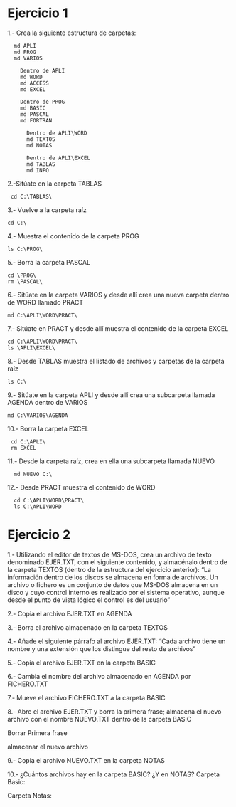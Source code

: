 # Ejercicio 1
1.- Crea la siguiente estructura de carpetas: 
      
      md APLI
      md PROG
      md VARIOS
      
        Dentro de APLI
        md WORD
        md ACCESS
        md EXCEL
        
        Dentro de PROG
        md BASIC
        md PASCAL
        md FORTRAN
        
          Dentro de APLI\WORD
          md TEXTOS
          md NOTAS
           
          Dentro de APLI\EXCEL
          md TABLAS
          md INFO
          
2.-Sitúate en la carpeta TABLAS
     
     cd C:\TABLAS\
     
3.- Vuelve a la carpeta raíz
    
    cd C:\
    
4.- Muestra el contenido de la carpeta PROG

    ls C:\PROG\
    
5.- Borra la carpeta PASCAL

    cd \PROG\
    rm \PASCAL\
    
 6.- Sitúate en la carpeta VARIOS y desde allí crea una nueva carpeta dentro de WORD llamado PRACT

    md C:\APLI\WORD\PRACT\

7.- Sitúate en PRACT y desde allí muestra el contenido de la carpeta EXCEL

    cd C:\APLI\WORD\PRACT\
    ls \APLI\EXCEL\

8.- Desde TABLAS muestra el listado de archivos y carpetas de la carpeta raíz

    ls C:\

9.- Sitúate en la carpeta APLI y desde allí crea una subcarpeta llamada AGENDA dentro de
VARIOS

    md C:\VARIOS\AGENDA

10.- Borra la carpeta EXCEL
     
     cd C:\APLI\
     rm EXCEL
     
11.- Desde la carpeta raíz, crea en ella una subcarpeta llamada NUEVO

      md NUEVO C:\

12.- Desde PRACT muestra el contenido de WORD

      cd C:\APLI\WORD\PRACT\
      ls C:\APLI\WORD
      
# Ejercicio 2

1.- Utilizando el editor de textos de MS-DOS, crea un archivo de texto denominado EJER.TXT,
con el siguiente contenido, y almacénalo dentro de la carpeta TEXTOS (dentro de la estructura
del ejercicio anterior):
“La información dentro de los discos se almacena en forma de archivos. Un archivo
o fichero es un conjunto de datos que MS-DOS almacena en un disco y cuyo
control interno es realizado por el sistema operativo, aunque desde el punto de
vista lógico el control es del usuario”



2.- Copia el archivo EJER.TXT en AGENDA


3.- Borra el archivo almacenado en la carpeta TEXTOS

4.- Añade el siguiente párrafo al archivo EJER.TXT:
“Cada archivo tiene un nombre y una extensión que los distingue del resto de archivos”


5.- Copia el archivo EJER.TXT en la carpeta BASIC


6.- Cambia el nombre del archivo almacenado en AGENDA por FICHERO.TXT


7.- Mueve el archivo FICHERO.TXT a la carpeta BASIC


8.- Abre el archivo EJER.TXT y borra la primera frase; almacena el nuevo archivo con el
nombre NUEVO.TXT dentro de la carpeta BASIC

Borrar Primera frase

almacenar el nuevo archivo


9.- Copia el archivo NUEVO.TXT en la carpeta NOTAS

10.- ¿Cuántos archivos hay en la carpeta BASIC? ¿Y en NOTAS?
Carpeta Basic:
	

Carpeta Notas:

